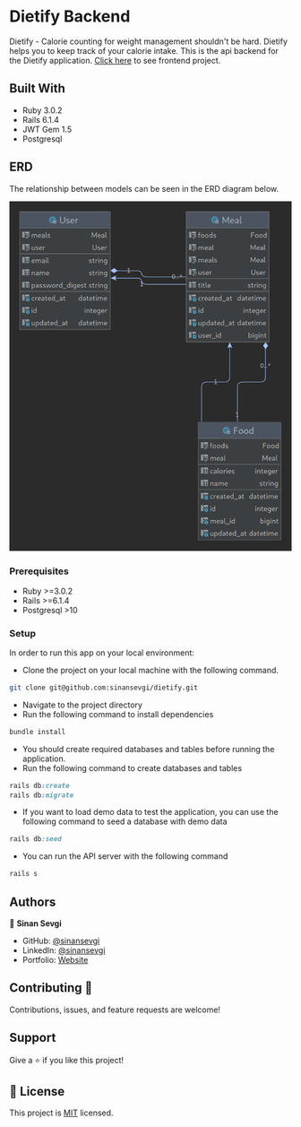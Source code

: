 # Dietify Backend

Dietify - Calorie counting for weight management shouldn't be hard. Dietify helps you to keep track of your calorie intake.
This is the api backend for the Dietify application. [Click here](https://github.com/sinansevgi/dietifyreact/tree/react-app) to see frontend project.

## Built With

- Ruby 3.0.2
- Rails 6.1.4
- JWT Gem 1.5
- Postgresql

## ERD

The relationship between models can be seen in the ERD diagram below.

![Screenshot](./ERD.png)

### Prerequisites
- Ruby >=3.0.2
- Rails >=6.1.4
- Postgresql >10

### Setup
In order to run this app on your local environment:

- Clone the project on your local machine with the following command.
```bash
git clone git@github.com:sinansevgi/dietify.git
```
- Navigate to the project directory 
- Run the following command to install dependencies
```bash
bundle install 
```
- You should create required databases and tables before running the application.
- Run the following command to create databases and tables
```ruby
rails db:create 
rails db:migrate
```
- If you want to load demo data to test the application, you can use the following command to seed a database with demo data
```ruby
rails db:seed
```
- You can run the API server with the following command
```ruby
rails s
```

## Authors

👤 **Sinan Sevgi**

- GitHub: [@sinansevgi](https://github.com/sinansevgi)
- LinkedIn: [@sinansevgi](https://www.linkedin.com/in/sinansevgi/)
- Portfolio: [Website](https://sinansevgi.com)

## Contributing 🤝

Contributions, issues, and feature requests are welcome!

## Support

Give a ⭐️ if you like this project!


## 📝 License

This project is [MIT](./LICENSE) licensed.
